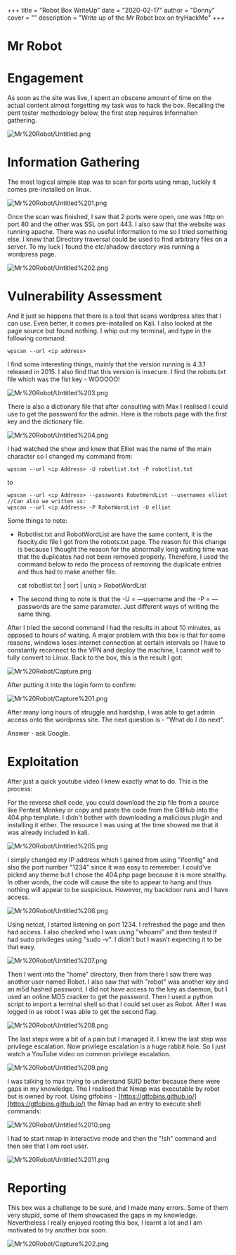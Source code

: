 +++
title = "Robot Box WriteUp"
date = "2020-02-17"
author = "Donny"
cover = ""
description = "Write up of the Mr Robot box on tryHackMe"
+++

# Mr Robot

# Engagement

As soon as the site was live, I spent an obscene amount of time on the actual content almost forgetting my task was to hack the box. Recalling the pent tester methodology below, the first step requires Information gathering. 

![Mr%20Robot/Untitled.png](Mr%20Robot/Untitled.png)

# Information Gathering

The most logical simple step was to scan for ports using nmap, luckily it comes pre-installed on linux.

![Mr%20Robot/Untitled%201.png](Mr%20Robot/Untitled%201.png)

Once the scan was finished, I saw that 2 ports were open, one was http on port 80 and the other was SSL on port 443. I also saw that the website was running apache. There was no useful information to me so I tried something else. I knew that Directory traversal could be used to find arbitrary files on a server. To my luck I found the etc/shadow directory was running a wordpress page. 

![Mr%20Robot/Untitled%202.png](Mr%20Robot/Untitled%202.png)

# Vulnerability Assessment

And it just so happens that there is a tool that scans wordpress sites that I can use. Even better, it comes pre-installed on Kali. I also looked at the page source but found nothing. I whip out my terminal, and type in the following command:

    wpscan --url <ip address>

I find some interesting things, mainly that the version running is 4.3.1 released in 2015. I also find that this version is insecure. I find the robots.txt file which was the fist key - WOOOOO! 

![Mr%20Robot/Untitled%203.png](Mr%20Robot/Untitled%203.png)

There is also a dictionary file that after consulting with Max I realised I could use to get the password for the admin. Here is the robots page with the first key and the dictionary file.

![Mr%20Robot/Untitled%204.png](Mr%20Robot/Untitled%204.png)

I had watched the show and knew that Elliot was the name of the main character so I changed my command from:

    wpscan --url <ip Address> -U robotlist.txt -P robotlist.txt  

to 

    wpscan --url <ip Address> --passwords RobotWordList --usernames elliot
    //Can also we written as:
    wpscan --url <ip Address> -P RobotWordList -U elliot

Some things to note:

- Robotlist.txt  and RobotWordList are have the same content, it is the fsocity.dic file I got from the robots.txt page. The reason for this change is because I thought the reason for the abnormally long waiting time was that the duplicates had not been removed properly. Therefore, I used the command below to redo the process of removing the duplicate entries and thus had to make another file.

    cat robotlist.txt | sort | uniq > RobotWordList

- The second thing to note is that the -U = —username and the -P = —passwords are the same parameter.  Just different ways of writing the same thing.

After I tried the second command I had the results in about 10 minutes, as opposed to hours of waiting. A major problem with this box is that for some reasons, windows loses internet connection at certain intervals so I have to constantly reconnect to the VPN and deploy the machine, I cannot wait to fully convert to Linux. Back to the box, this is the result I got: 

![Mr%20Robot/Capture.png](Mr%20Robot/Capture.png)

After putting it into the login form to confirm: 

![Mr%20Robot/Capture%201.png](Mr%20Robot/Capture%201.png)

After many long hours of struggle and hardship, I was able to get admin access onto the wordpress site. The next question is - "What do I do next".

Answer - ask Google.

# Exploitation

After just a quick youtube video I knew exactly what to do. This is the process:

For the reverse shell code, you could download the zip file from a source like Pentest Monkey or copy and paste the code from the GitHub into the 404.php template. I didn't bother with downloading a malicious plugin and installing it either. The resource I was using at the time showed me that it was already included in kali.

![Mr%20Robot/Untitled%205.png](Mr%20Robot/Untitled%205.png)

I simply changed my IP address which I gained from using "ifconfig" and also the port number "1234" since it was easy to remember. I could've picked any theme but I chose the 404.php page because it is more stealthy. In other words, the code will cause the site to appear to hang and thus nothing will appear to be suspicious. However, my backdoor runs and I have access. 

![Mr%20Robot/Untitled%206.png](Mr%20Robot/Untitled%206.png)

Using netcat, I started listening on port 1234. I refreshed the page and then had access. I also checked who I was using "whoami" and then tested If had sudo privileges using "sudo -v". I didn't but I wasn't expecting it to be that easy. 

![Mr%20Robot/Untitled%207.png](Mr%20Robot/Untitled%207.png)

Then I went into the "home" directory, then from there I saw there was another user named Robot. I  also saw that with "robot" was another key and an m5d hashed password. I did not have access to the key as daemon, but I used an online MD5 cracker to get the password. Then I used a python script to import a terminal shell so that I could set user as Robot. After I was logged in as robot I was able to get the second flag.

![Mr%20Robot/Untitled%208.png](Mr%20Robot/Untitled%208.png)

The last steps were a bit of a pain but I managed it. I knew the last step was privilege escalation. Now privilege escalation is a huge rabbit hole. So I just watch a YouTube video on common privilege escalation.

![Mr%20Robot/Untitled%209.png](Mr%20Robot/Untitled%209.png)

I was talking to max trying to understand SUID better because there were gaps in my knowledge. The I realised that Nmap was executable by robot but is owned by root. Using gtfobins - [https://gtfobins.github.io/](https://gtfobins.github.io/) the Nmap had an entry to execute shell commands:

![Mr%20Robot/Untitled%2010.png](Mr%20Robot/Untitled%2010.png)

I had to start nmap in interactive mode and then the "!sh" command and then see that I am root user.

![Mr%20Robot/Untitled%2011.png](Mr%20Robot/Untitled%2011.png)

# Reporting

This box was a challenge to be sure, and I made many errors. Some of them very stupid, some of them showcased the gaps in my knowledge. Nevertheless I really enjoyed rooting this box, I learnt a lot and I am motivated to try another box soon. 

![Mr%20Robot/Capture%202.png](Mr%20Robot/Capture%202.png)